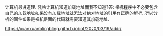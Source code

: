
计算机最讲道理. 凭啥计算机知道加载地址而我不知道?答: 裸机程序中不必要包含自己的加载地址如果没有加载地址就无法对绝对地址的引用有正确的解析. 所以分析的固件如果是裸机层面的代码就需要知道其加载地址.

https://xuanxuanblingbling.github.io/iot/2020/03/19/addr/

